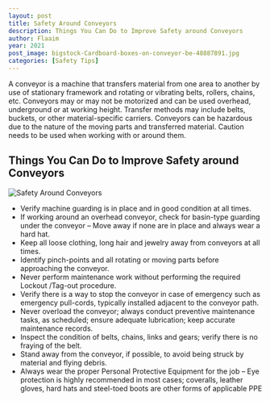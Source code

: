 ```yaml
---
layout: post
title: Safety Around Conveyors
description: Things You Can Do to Improve Safety around Conveyors
author: Flaaim
year: 2021
post_image: bigstock-Cardboard-boxes-on-conveyor-be-48887891.jpg
categories: [Safety Tips]
---
```


A conveyor is a machine that transfers material from one area to another by use of stationary framework and rotating or vibrating belts, rollers, chains, etc. Conveyors may or may not be motorized and can be used overhead, underground or at working height. Transfer methods may include belts, buckets, or other material-specific carriers. Conveyors can be hazardous due to the nature of the moving parts and transferred material. Caution needs to be used when working with or around them.

## Things You Can Do to Improve Safety around Conveyors
![Safety Around Conveyors](https://safetyworkblog.com/assets/bigstock-Cardboard-boxes-on-conveyor-be-48887891.jpg)

- Verify machine guarding is in place and in good condition at all times.
- If working around an overhead conveyor, check for basin-type guarding under the conveyor – Move away if none are in place and always wear a hard hat.
- Keep all loose clothing, long hair and jewelry away from conveyors at all times.
- Identify pinch-points and all rotating or moving parts before approaching the conveyor.
- Never perform maintenance work without performing the required Lockout /Tag-out procedure.
- Verify there is a way to stop the conveyor in case of emergency such as emergency pull-cords, typically installed adjacent to the conveyor path.
- Never overload the conveyor; always conduct preventive maintenance tasks, as scheduled; ensure adequate lubrication; keep accurate maintenance records.
- Inspect the condition of belts, chains, links and gears; verify there is no fraying of the belt.
- Stand away from the conveyor, if possible, to avoid being struck by material and flying debris.
- Always wear the proper Personal Protective Equipment for the job – Eye protection is highly recommended in most cases; coveralls, leather gloves, hard hats and steel-toed boots are other forms of applicable PPE
